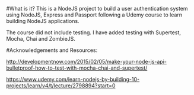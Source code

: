 #What is it?
  This is a NodeJS project to build a user authentication system using NodeJS, Express and Passport following a Udemy course to learn building NodeJS applications.

  The course did not include testing.
  I have added testing with Supertest, Mocha, Chai and ZombieJS.


#Acknowledgements and Resources:

  http://developmentnow.com/2015/02/05/make-your-node-js-api-bulletproof-how-to-test-with-mocha-chai-and-supertest/

  https://www.udemy.com/learn-nodejs-by-building-10-projects/learn/v4/t/lecture/2798894?start=0
